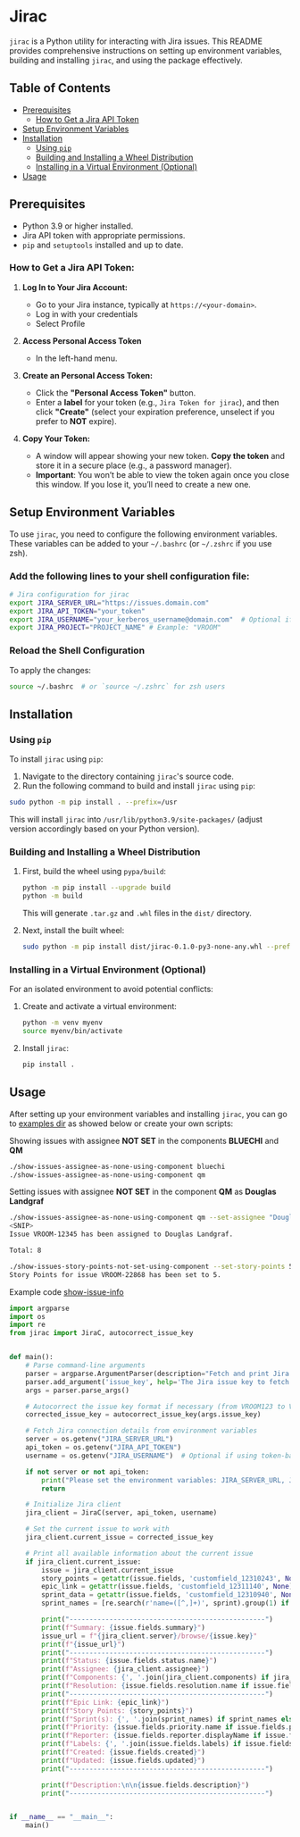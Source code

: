 # Jirac

`jirac` is a Python utility for interacting with Jira issues. This README provides comprehensive instructions on setting up environment variables, building and installing `jirac`, and using the package effectively.

## Table of Contents
- [Prerequisites](#prerequisites)
  - [How to Get a Jira API Token](how-to-get-a-jira-api-token)
- [Setup Environment Variables](#setup-environment-variables)
- [Installation](#installation)
  - [Using `pip`](#using-pip)
  - [Building and Installing a Wheel Distribution](#building-and-installing-a-wheel-distribution)
  - [Installing in a Virtual Environment (Optional)](#installing-in-a-virtual-environment-optional)
- [Usage](#usage)

## Prerequisites

- Python 3.9 or higher installed.
- Jira API token with appropriate permissions.
- `pip` and `setuptools` installed and up to date.

### How to Get a Jira API Token:

1. **Log In to Your Jira Account:**
   - Go to your Jira instance, typically at `https://<your-domain>`.
   - Log in with your credentials
   - Select Profile

2. **Access Personal Access Token**
   - In the left-hand menu.

3. **Create an Personal Access Token:**
   - Click the **"Personal Access Token"** button.
   - Enter a **label** for your token (e.g., `Jira Token for jirac`), and then click **"Create"** (select your expiration preference, unselect if you prefer to **NOT** expire).

4. **Copy Your Token:**
   - A window will appear showing your new token. **Copy the token** and store it in a secure place (e.g., a password manager).
   - **Important**: You won’t be able to view the token again once you close this window. If you lose it, you’ll need to create a new one.

## Setup Environment Variables

To use `jirac`, you need to configure the following environment variables. These variables can be added to your `~/.bashrc` (or `~/.zshrc` if you use zsh).

### Add the following lines to your shell configuration file:

```bash
# Jira configuration for jirac
export JIRA_SERVER_URL="https://issues.domain.com"
export JIRA_API_TOKEN="your_token"
export JIRA_USERNAME="your_kerberos_username@domain.com"  # Optional if using token-based authentication
export JIRA_PROJECT="PROJECT_NAME" # Example: "VROOM"
```

### Reload the Shell Configuration

To apply the changes:

```bash
source ~/.bashrc  # or `source ~/.zshrc` for zsh users
```

## Installation

### Using `pip`

To install `jirac` using `pip`:

1. Navigate to the directory containing `jirac`'s source code.
2. Run the following command to build and install `jirac` using `pip`:

```bash
sudo python -m pip install . --prefix=/usr
```

This will install `jirac` into `/usr/lib/python3.9/site-packages/` (adjust version accordingly based on your Python version).

### Building and Installing a Wheel Distribution

1. First, build the wheel using `pypa/build`:

   ```bash
   python -m pip install --upgrade build
   python -m build
   ```

   This will generate `.tar.gz` and `.whl` files in the `dist/` directory.

2. Next, install the built wheel:

   ```bash
   sudo python -m pip install dist/jirac-0.1.0-py3-none-any.whl --prefix=/usr
   ```

### Installing in a Virtual Environment (Optional)

For an isolated environment to avoid potential conflicts:

1. Create and activate a virtual environment:

   ```bash
   python -m venv myenv
   source myenv/bin/activate
   ```

2. Install `jirac`:

   ```bash
   pip install .
   ```

## Usage

After setting up your environment variables and installing `jirac`, you can go to [examples dir](./examples) as showed below or create your own scripts:

Showing issues with assignee **NOT SET** in the components **BLUECHI** and  **QM**
```bash
./show-issues-assignee-as-none-using-component bluechi
./show-issues-assignee-as-none-using-component qm
```

Setting issues with assignee **NOT SET** in the component **QM** as **Douglas Landgraf**
```bash
./show-issues-assignee-as-none-using-component qm --set-assignee "Douglas Landgraf"
<SNIP>
Issue VROOM-12345 has been assigned to Douglas Landgraf.

Total: 8
```

```bash
./show-issues-story-points-not-set-using-component --set-story-points 5 --ticket VROOM-22868
Story Points for issue VROOM-22868 has been set to 5.
```

Example code [show-issue-info](./examples/show-issue-info)
```python
import argparse
import os
import re
from jirac import JiraC, autocorrect_issue_key


def main():
    # Parse command-line arguments
    parser = argparse.ArgumentParser(description="Fetch and print Jira issue details.")  # noqa: E501
    parser.add_argument('issue_key', help='The Jira issue key to fetch (e.g., VROOM-12345)')  # noqa: E501
    args = parser.parse_args()

    # Autocorrect the issue key format if necessary (from VROOM123 to VROOM-123)  # noqa: E501
    corrected_issue_key = autocorrect_issue_key(args.issue_key)

    # Fetch Jira connection details from environment variables
    server = os.getenv("JIRA_SERVER_URL")
    api_token = os.getenv("JIRA_API_TOKEN")
    username = os.getenv("JIRA_USERNAME")  # Optional if using token-based auth

    if not server or not api_token:
        print("Please set the environment variables: JIRA_SERVER_URL, JIRA_API_TOKEN")  # noqa: E501
        return

    # Initialize Jira client
    jira_client = JiraC(server, api_token, username)

    # Set the current issue to work with
    jira_client.current_issue = corrected_issue_key

    # Print all available information about the current issue
    if jira_client.current_issue:
        issue = jira_client.current_issue
        story_points = getattr(issue.fields, 'customfield_12310243', None)
        epic_link = getattr(issue.fields, 'customfield_12311140', None)
        sprint_data = getattr(issue.fields, 'customfield_12310940', None) or []
        sprint_names = [re.search(r'name=([^,]+)', sprint).group(1) if isinstance(sprint, str) and re.search(r'name=([^,]+)', sprint) else 'Unnamed Sprint' for sprint in sprint_data] if isinstance(sprint_data, list) else ['No sprint data available']  # noqa: E501

        print("-------------------------------------------------")
        print(f"Summary: {issue.fields.summary}")
        issue_url = f"{jira_client.server}/browse/{issue.key}"
        print(f"{issue_url}")
        print("-------------------------------------------------")
        print(f"Status: {issue.fields.status.name}")
        print(f"Assignee: {jira_client.assignee}")
        print(f"Components: {', '.join(jira_client.components) if jira_client.components else 'None'}")  # noqa: E501
        print(f"Resolution: {issue.fields.resolution.name if issue.fields.resolution else 'Unresolved'}")  # noqa: E501
        print("-------------------------------------------------")
        print(f"Epic Link: {epic_link}")
        print(f"Story Points: {story_points}")
        print(f"Sprint(s): {', '.join(sprint_names) if sprint_names else 'No sprints found'}")  # noqa: E501
        print(f"Priority: {issue.fields.priority.name if issue.fields.priority else 'None'}")  # noqa: E501
        print(f"Reporter: {issue.fields.reporter.displayName if issue.fields.reporter else 'None'}")  # noqa: E501
        print(f"Labels: {', '.join(issue.fields.labels) if issue.fields.labels else 'None'}")  # noqa: E501
        print(f"Created: {issue.fields.created}")
        print(f"Updated: {issue.fields.updated}")
        print("-------------------------------------------------")

        print(f"Description:\n\n{issue.fields.description}")
        print("-------------------------------------------------")


if __name__ == "__main__":
    main()
```
